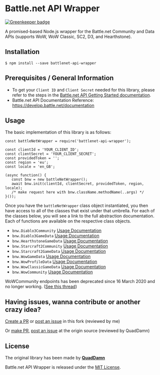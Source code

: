 # Battle.net API Wrapper

[![Greenkeeper badge](https://badges.greenkeeper.io/AlexZeDim/battlenet-api-wrapper.svg)](https://greenkeeper.io/)

A promised-based Node.js wrapper for the Battle.net Community and Data APIs (supports WoW, WoW Classic, SC2, D3, and Hearthstone).

## Installation

`$ npm install --save battlenet-api-wrapper`

## Prerequisites / General Information

- To get your `Client ID` and `Client Secret` needed for this library, please refer to the steps in the [Battle.net API Getting Started documentation](https://develop.battle.net/documentation/guides/getting-started).
- Battle.net API Documentation Reference: https://develop.battle.net/documentation

## Usage

The basic implementation of this library is as follows:

```
const battleNetWrapper = require('battlenet-api-wrapper');  
  
const clientId = 'YOUR_CLIENT_ID';  
const clientSecret = 'YOUR_CLIENT_SECRET';  
const providedToken = '';
const region = 'eu';
const locale = 'en_GB';
  
(async function() {  
   const bnw = new battleNetWrapper();  
   await bnw.init(clientId, clientSecret, providedToken, region, locale);
   /* make request here with bnw.className.methodName(..args) */
}());  
```

Once you have the `battleNetWrapper` class object instantiated, you then have access to all of the classes
that exist under that umbrella.  For each of the classes below, you will see a link to the full abstraction
documentation.  Each of functions are available on the respective class objects.

- `bnw.Diablo3Community` [Usage Documentation](https://github.com/AlexZeDim/battlenet-api-wrapper/tree/master/src/d3#diablo-3-community)
- `bnw.Diablo3GameData` [Usage Documentation](https://github.com/AlexZeDim/battlenet-api-wrapper/tree/master/src/d3#diablo-3-game-data)
- `bnw.HearthstoneGameData` [Usage Documentation](https://github.com/AlexZeDim/battlenet-api-wrapper/tree/master/src/hearthstone#hearthstone-game-data)
- `bnw.Starcraft2Community` [Usage Documentation](https://github.com/AlexZeDim/battlenet-api-wrapper/tree/master/src/sc2#starcraft-2-community)
- `bnw.Starcraft2GameData` [Usage Documentation](https://github.com/AlexZeDim/battlenet-api-wrapper/tree/master/src/sc2#starcraft-2-game-data)
- `bnw.WowGameData` [Usage Documentation](https://github.com/AlexZeDim/battlenet-api-wrapper/tree/master/src/wow#wow-game-data)
- `bnw.WowProfileData` [Usage Documentation](https://github.com/AlexZeDim/battlenet-api-wrapper/tree/master/src/wow#wow-profile-data)
- `bnw.WowClassicGameData` [Usage Documentation](https://github.com/AlexZeDim/battlenet-api-wrapper/tree/master/src/wowClassic#wow-classic-game-data)
- `bnw.WowCommunity` [Usage Documentation](https://github.com/AlexZeDim/battlenet-api-wrapper/tree/master/src/wow#wow-community)

WoWCommunity endpoints has been deprecated since 16 March 2020 and no longer working. ([See this thread](https://us.forums.blizzard.com/en/blizzard/t/wow-community-api-turned-off/4281))

## Having issues, wanna contribute or another crazy idea?

[Create a PR](https://github.com/AlexZeDim/battlenet-api-wrapper/pulls) or [post an issue](https://github.com/AlexZeDim/battlenet-api-wrapper/issues) in this fork (reviewed by me)

Or [make PR](https://github.com/QuadDamn/battlenet-api-wrapper/pulls), [post an issue](https://github.com/QuadDamn/battlenet-api-wrapper/issues) at the origin source (reviewed by QuadDamn)

## License

The original library has been made by **[QuadDamn](https://github.com/QuadDamn)**

Battle.net API Wrapper is released under the [MIT License](https://opensource.org/licenses/MIT).
